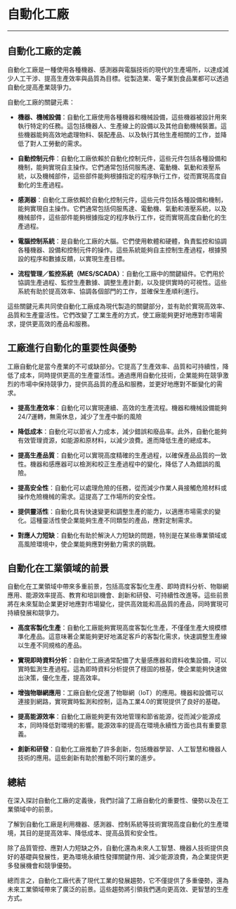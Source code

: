 # 自動化工廠

---

## 自動化工廠的定義

自動化工廠是一種使用各種機器、感測器與電腦技術的現代的生產場所，以達成減少人工干涉、提高生產效率與品質為目標。從製造業、電子業到食品業都可以透過自動化提高產業競爭力。

自動化工廠的關鍵元素：

* **機器、機械設備**：自動化工廠使用各種機器和機械設備，這些機器被設計用來執行特定的任務。這包括機器人、生產線上的設備以及其他自動機械裝置。這些機器能夠高效地處理物料、裝配產品、以及執行其他生產相關的工作，並降低了對人工勞動的需求。

* **自動控制元件**：自動化工廠依賴於自動化控制元件，這些元件包括各種設備和機制，能夠實現自主操作。它們通常包括伺服馬達、電動機、氣動和液壓系統，以及機械部件，這些部件能夠根據指定的程序執行工作，從而實現高度自動化的生產過程。

* **感測器**：自動化工廠依賴於自動化控制元件，這些元件包括各種設備和機制，能夠實現自主操作。它們通常包括伺服馬達、電動機、氣動和液壓系統，以及機械部件，這些部件能夠根據指定的程序執行工作，從而實現高度自動化的生產過程。

* **電腦控制系統**：是自動化工廠的大腦。它們使用軟體和硬體，負責監控和協調各種機器、設備和控制元件的操作。這些系統能夠自主控制生產過程，根據預設的程序和數據反饋，以實現生產目標。

* **流程管理／監控系統（MES/SCADA）**：自動化工廠中的關鍵組件。它們用於協調生產過程、監控生產數據、調整生產計劃，以及提供實時的可視性。這些系統有助於提高效率、協調各個部門的工作，並確保生產順利進行。

這些關鍵元素共同使自動化工廠成為現代製造的關鍵部分，並有助於實現高效率、品質和生產靈活性。它們改變了工業生產的方式，使工廠能夠更好地應對市場需求，提供更高效的產品和服務。

## 工廠進行自動化的重要性與優勢

工廠自動化是當今產業的不可或缺部分。它提高了生產效率、品質和可持續性，降低了成本，同時提供更高的生產靈活性。通過應用自動化技術，企業能夠在競爭激烈的市場中保持競爭力，提供高品質的產品和服務，並更好地應對不斷變化的需求。

* **提高生產效率**：自動化可以實現連續、高效的生產流程。機器和機械設備能夠24/7運轉，無需休息，減少了生產中斷的風險

* **降低成本**：自動化可以節省人力成本，減少錯誤和廢品率。此外，自動化能夠有效管理資源，如能源和原材料，以減少浪費。進而降低生產的總成本。

* **提高生產品質**：自動化可以實現高度精確的生產過程，以確保產品品質的一致性。機器和感應器可以檢測和校正生產過程中的變化，降低了人為錯誤的風險。

* **提高安全性**：自動化可以處理危險的任務，從而減少作業人員接觸危險材料或操作危險機械的需求。這提高了工作場所的安全性。

* **提供靈活性**：自動化具有快速變更和調整生產的能力，以適應市場需求的變化。這種靈活性使企業能夠生產不同類型的產品，應對定制需求。

* **對應人力短缺**：自動化有助於解決人力短缺的問題，特別是在某些專業領域或高風險環境中，使企業能夠應對勞動力需求的挑戰。

## 自動化在工業領域的前景

自動化在工業領域中帶來多重前景，包括高度客製化生產、即時資料分析、物聯網應用、能源效率提高、教育和培訓機會、創新和研發、可持續性改進等。這些前景將在未來幫助企業更好地應對市場變化，提供高效能和高品質的產品，同時實現可持續發展和競爭力。

* **高度客製化生產**：自動化工廠能夠實現高度客製化生產，不僅僅生產大規模標準化產品。這意味著企業能夠更好地滿足客戶的客製化需求，快速調整生產線以生產不同規格的產品。

* **實現即時資料分析**：自動化工廠通常配備了大量感應器和資料收集設備，可以實時監測生產過程。這為即時資料分析提供了穩固的根基，使企業能夠快速做出決策，優化生產，提高效率。

* **增強物聯網應用**：工廠自動化促進了物聯網（IoT）的應用。機器和設備可以連接到網路，實現實時監測和控制，這為工業4.0的實現提供了良好的基礎。

* **提高能源效率**：自動化工廠能夠更有效地管理和節省能源，從而減少能源成本，同時降低對環境的影響。能源效率的提高在環境永續性方面也具有重要意義。

* **創新和研發**：自動化工廠推動了許多創新，包括機器學習、人工智慧和機器人技術的應用。這些創新有助於推動不同行業的進步。

## 總結

在深入探討自動化工廠的定義後，我們討論了工廠自動化的重要性、優勢以及在工業領域中的前景。

了解到自動化工廠是利用機器、感測器、控制系統等技術實現高度自動化的生產環境，其目的是提高效率、降低成本、提高品質和安全性。

除了品質管控、應對人力短缺之外，自動化還為未來人工智慧、機器人技術提供良好的基礎與發展性，更為環境永續性發揮關鍵作用、減少能源浪費，為企業提供更多發展機會和競爭優勢。

總而言之，自動化工廠代表了現代工業的發展趨勢，它不僅提供了多重優勢，還為未來工業領域帶來了廣泛的前景。這些趨勢將引領我們邁向更高效、更智慧的生產方式。
